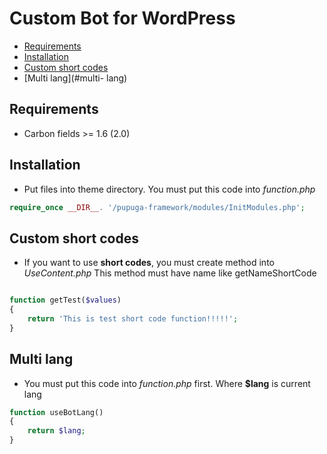 # Custom Bot for WordPress

* [Requirements](#requirements)
* [Installation](#installation)
* [Custom short codes](#custom-short-codes)
* [Multi lang](#multi-  lang)

## Requirements
* Carbon fields >= 1.6 (2.0)

## Installation
* Put files into theme directory. You must put this code into *function.php*
```php
require_once __DIR__. '/pupuga-framework/modules/InitModules.php';
```

## Custom short codes
* If you want to use **short codes**, you must create method into *UseContent.php*
This method must have name like getNameShortCode
```php

function getTest($values) 
{
    return 'This is test short code function!!!!!';
}
```

## Multi lang 
* You must put this code into *function.php* first. Where **$lang** is current lang
```php
function useBotLang() 
{
    return $lang;
}
```